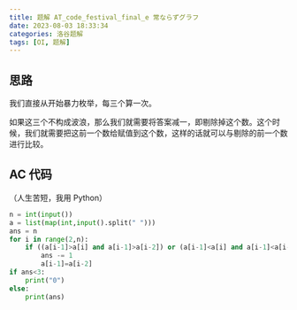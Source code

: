 ```yaml
---
title: 题解 AT_code_festival_final_e 常ならずグラフ
date: 2023-08-03 18:33:34
categories: 洛谷题解
tags: [OI, 题解]
---
```

## 思路

我们直接从开始暴力枚举，每三个算一次。

如果这三个不构成波浪，那么我们就需要将答案减一，即剔除掉这个数。这个时候，我们就需要把这前一个数给赋值到这个数，这样的话就可以与剔除的前一个数进行比较。

## AC 代码

（人生苦短，我用 Python）

```python
n = int(input())
a = list(map(int,input().split(" ")))
ans = n
for i in range(2,n):
    if ((a[i-1]>a[i] and a[i-1]>a[i-2]) or (a[i-1]<a[i] and a[i-1]<a[i-2]))==False:
        ans -= 1
        a[i-1]=a[i-2]
if ans<3:
    print("0")
else:
    print(ans)
```